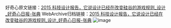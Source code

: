 好奇心原文链接：[2015 科技设计报告，它说设计已经在改变硅谷的游戏规则_设计_好奇心日报-张典](https://www.qdaily.com/articles/10589.html)
WebArchive归档链接：[2015 科技设计报告，它说设计已经在改变硅谷的游戏规则_设计_好奇心日报-张典](http://web.archive.org/web/20190623160935/https://www.qdaily.com/articles/10589.html)
![image](http://ww3.sinaimg.cn/large/007d5XDply1g3w25giq0tj30u0641b29)